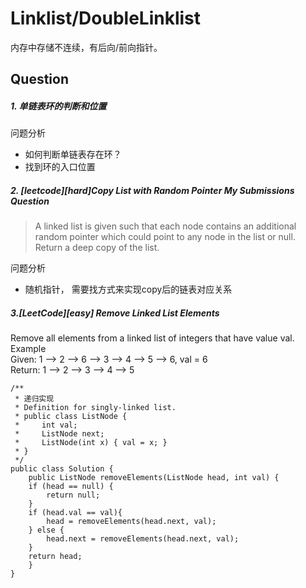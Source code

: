 # Linklist/DoubleLinklist

内存中存储不连续，有后向/前向指针。


## Question
##### 1. 单链表环的判断和位置

    
问题分析
  - 如何判断单链表存在环？
  - 找到环的入口位置

##### 2. [leetcode][hard]Copy List with Random Pointer My Submissions Question
>A linked list is given such that each node contains an additional random pointer which could point to any node in the list or null.   
Return a deep copy of the list.

    
问题分析
  - 随机指针， 需要找方式来实现copy后的链表对应关系



##### 3.[LeetCode][easy] Remove Linked List Elements
Remove all elements from a linked list of integers that have value val.  
Example  
Given: 1 –> 2 –> 6 –> 3 –> 4 –> 5 –> 6, val = 6  
Return: 1 –> 2 –> 3 –> 4 –> 5  
```
/**
 * 递归实现
 * Definition for singly-linked list.
 * public class ListNode {
 *     int val;
 *     ListNode next;
 *     ListNode(int x) { val = x; }
 * }
 */
public class Solution {
    public ListNode removeElements(ListNode head, int val) {
	if (head == null) {
		return null;
	}
	if (head.val == val){
		head = removeElements(head.next, val);
	} else {
		head.next = removeElements(head.next, val);
	}
	return head;
    }
}
```